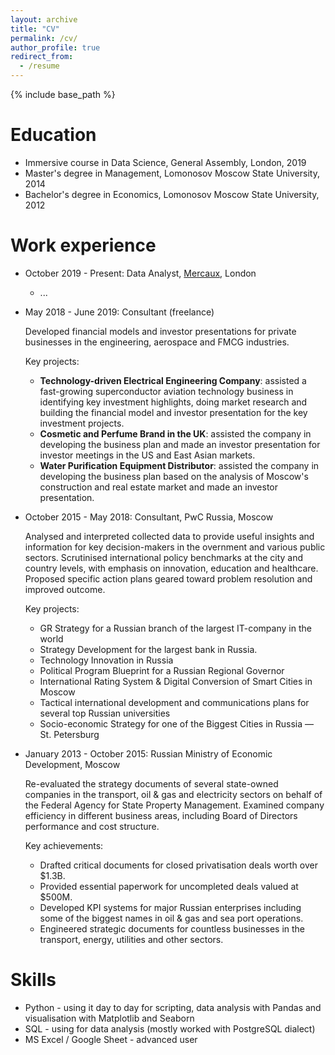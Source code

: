 ```yaml
---
layout: archive
title: "CV"
permalink: /cv/
author_profile: true
redirect_from:
  - /resume
---
```


{% include base_path %}

Education
======
* Immersive course in Data Science, General Assembly, London, 2019
* Master's degree in Management, Lomonosov Moscow State University, 2014
* Bachelor's degree in Economics, Lomonosov Moscow State University, 2012

Work experience
======
* October 2019 - Present: Data Analyst, [Mercaux](https://mercaux.com/), London
  * ...

* May 2018 - June 2019: Consultant (freelance)

  Developed financial models and investor presentations for private businesses in the engineering, aerospace and FMCG industries.
  
  Key projects:
  * **Technology-driven Electrical Engineering Company**: assisted a fast-growing superconductor aviation
    technology business in identifying key investment highlights, doing market research and building the financial model
    and investor presentation for the key investment projects.
  * **Cosmetic and Perfume Brand in the UK**: assisted the company in developing the business plan and made an investor
    presentation for investor meetings in the US and East Asian markets.
  * **Water Purification Equipment Distributor**: assisted the company in developing the business plan based on the analysis
    of Moscow's construction and real estate market and made an investor presentation.

* October 2015 - May 2018: Consultant, PwC Russia, Moscow

  Analysed and interpreted collected data to provide useful insights and information for key decision-makers
  in the overnment and various public sectors. Scrutinised international policy benchmarks at the city and country
  levels, with emphasis on innovation, education and healthcare.
  Proposed specific action plans geared toward problem resolution and improved outcome.

  Key projects:
    * GR Strategy for a Russian branch of the largest IT-company in the world
    * Strategy Development for the largest bank in Russia.
    * Technology Innovation in Russia
    * Political Program Blueprint for a Russian Regional Governor
    * International Rating System & Digital Conversion of Smart Cities in Moscow
    * Tactical international development and communications plans for several top Russian universities
    * Socio-economic Strategy for one of the Biggest Cities in Russia — St. Petersburg

* January 2013 - October 2015: Russian Ministry of Economic Development, Moscow

  Re-evaluated the strategy documents of several state-owned companies in the transport,
  oil & gas and electricity sectors on behalf of the Federal Agency for State Property Management.
  Examined company efficiency in different business areas, including Board of Directors
  performance and cost structure.

  Key achievements:
    * Drafted critical documents for closed privatisation deals worth over $1.3B.
    * Provided essential paperwork for uncompleted deals valued at $500M.
    * Developed KPI systems for major Russian enterprises including some of the biggest names in oil & gas and sea port operations.
    * Engineered strategic documents for countless businesses in the transport, energy, utilities and other sectors.

Skills
======
* Python - using it day to day for scripting, data analysis with Pandas and visualisation with Matplotlib and Seaborn 
* SQL - using for data analysis (mostly worked with PostgreSQL dialect)
* MS Excel / Google Sheet - advanced user

<!--
Publications
======
  <ul>{% for post in site.publications %}
    {% include archive-single-cv.html %}
  {% endfor %}</ul>
  
Talks
======
  <ul>{% for post in site.talks %}
    {% include archive-single-talk-cv.html %}
  {% endfor %}</ul>
  
Teaching
======
  <ul>{% for post in site.teaching %}
    {% include archive-single-cv.html %}
  {% endfor %}</ul>
  
Service and leadership
======
* Currently signed in to 43 different slack teams -->

